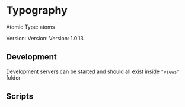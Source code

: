 # Typography

Atomic Type: atoms

Version: Version: Version: 1.0.13





## Development

Development servers can be started and should all exist inside `"views"` folder

## Scripts
